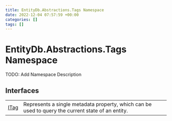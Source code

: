 ```yaml
---
title: EntityDb.Abstractions.Tags Namespace
date: 2022-12-04 07:57:59 +00:00
categories: []
tags: []
---
```


# EntityDb.Abstractions.Tags Namespace

TODO: Add Namespace Description

## Interfaces
<table><tr><td><a href='dotnet/entitydb.abstractions.tags.itag'>ITag</a></td><td>
Represents a single metadata property, which can be used to query the current state of an entity.
</td></tr></table>

